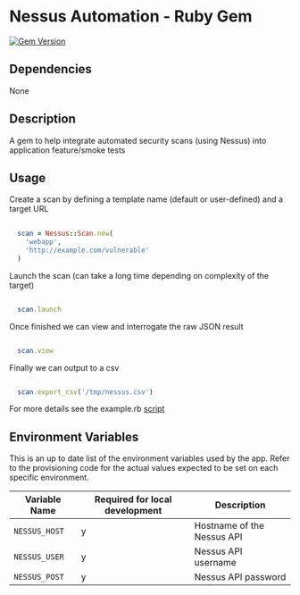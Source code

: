 # Nessus Automation - Ruby Gem

[![Gem Version](https://badge.fury.io/rb/moj-nessus-automation.svg)](http://badge.fury.io/rb/moj-nessus-automation)

## Dependencies

None

## Description

A gem to help integrate automated security scans (using Nessus) into application feature/smoke tests

## Usage

Create a scan by defining a template name (default or user-defined) and a target URL

```ruby
  
  scan = Nessus::Scan.new(
    'webapp',
    'http://example.com/vulnerable'
  )

```

Launch the scan (can take a long time depending on complexity of the target)

```ruby

  scan.launch

```

Once finished we can view and interrogate the raw JSON result

```ruby

  scan.view

```

Finally we can output to a csv

```ruby

  scan.export_csv('/tmp/nessus.csv')

```

For more details see the example.rb [script](https://github.com/ministryofjustice/nessus-automation/blob/master/lib/example.rb)


## Environment Variables

This is an up to date list of the environment variables used by the app.
Refer to the provisioning code for the actual values expected to be set on each
specific environment.

Variable Name          | Required for local development | Description
-----------------------| ------------------------------ | -----------------------------
`NESSUS_HOST`          | y                              | Hostname of the Nessus API
`NESSUS_USER`          | y                              | Nessus API username
`NESSUS_POST`          | y                              | Nessus API password